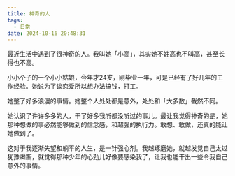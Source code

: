 ```yaml
---
title: 神奇的人
tags:
  - 日常
date: 2024-10-16 20:48:31
---
```


最近生活中遇到了很神奇的人。我叫她「小高」，其实她不姓高也不叫高，甚至长得也不高。

<!--more-->
小小个子的一个小小姑娘，今年才24岁，刚毕业一年，可是已经有了好几年的工作经验。她说为了谈恋爱所以想办法搞钱，打工。

她整了好多浪漫的事情。她整个人处处都是意外，处处和「大多数」截然不同。

她认识了许许多多的人，干了好多我听都没听过的事儿。最让我觉得神奇的是，她那种想做的事必然能够做到的信念感，和超强的执行力。敢想、敢做，还真的能让她做到了。

这对于我逐渐失望和躺平的人生，是一针强心剂。我越琢磨她，就越发觉自己太过犹豫踟蹰，就觉得那种少年的心劲儿好像要感染我了，让我也能干出一些令我自己意外的事情。
